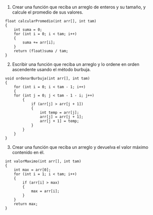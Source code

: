 1. Crear una función que reciba un arreglo de enteros y su tamaño, y calcule el promedio de sus valores.  
```
float calcularPromedio(int arr[], int tam) 
{
    int suma = 0;
    for (int i = 0; i < tam; i++) 
    {
        suma += arr[i];
    }
    return (float)suma / tam;
}

```

2. Escribir una función que reciba un arreglo y lo ordene en orden ascendente usando el método burbuja.  
```
void ordenarBurbuja(int arr[], int tam) 
{
    for (int i = 0; i < tam - 1; i++) 
    {
    for (int j = 0; j < tam - 1 - i; j++) 
        {
            if (arr[j] > arr[j + 1]) 
            {
                int temp = arr[j];
                arr[j] = arr[j + 1];
                arr[j + 1] = temp;
            }
        }
    }
}

```

3. Crear una función que reciba un arreglo y devuelva el valor máximo contenido en él.  
```
int valorMaximo(int arr[], int tam) 
{
    int max = arr[0];
    for (int i = 1; i < tam; i++) 
    {
        if (arr[i] > max) 
        {
            max = arr[i];
        }
    }
    return max;
}

```
